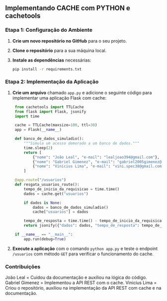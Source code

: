 ## Implementando CACHE com PYTHON e cachetools

### Etapa 1: Configuração do Ambiente

1. **Crie um novo repositório no GitHub** para o seu projeto.
2. **Clone o repositório** para a sua máquina local.
3. **Instale as dependências** necessárias:

   ```bash
   pip install -r requirements.txt
   ```

### Etapa 2: Implementação da Aplicação

1. **Crie um arquivo** chamado `app.py` e adicione o seguinte código para implementar uma aplicação Flask com cache:

   ```python
    from cachetools import TTLCache
    from flask import Flask, jsonify
    import time

    cache = TTLCache(maxsize=100, ttl=30)
    app = Flask(__name__)

    def banco_de_dados_simuladio():
        """Simula um acesso demorado a um banco de dados."""
        time.sleep(2)
        return [
            {"nome": "João Leal", "e-mail": "lealjoao394@gmail.com"},
            {"nome": "Gabriel Gimenez", "e-mail": "gabriel2005gimenez@gmail.com"},
            {"nome": "Vinicius Lima", "e-mail": "vini.spec38@gmail.com"}
        ]

    @app.route("/usuarios")
    def resgata_usuarios_route():
        tempo_de_inicio_da_requisicao = time.time()
        dados = cache.get("usuarios")

        if dados is None:
            dados = banco_de_dados_simuladio()
            cache["usuarios"] = dados

        tempo_de_resposta = time.time() - tempo_de_inicio_da_requisicao
        return jsonify({"dados": dados, "tempo_de_resposta": tempo_de_resposta})

    if __name__ == "__main__":
        app.run(debug=True)

   ```

2. **Execute a aplicação** com o comando `python app.py` e teste o endpoint `/usuarios` com método `GET` para verificar o funcionamento do cache.

### Contribuições

João Leal = Cuidou da documentação e auxiliou na lógica do código.
Gabriel Gimenez = Implementou a API REST com o cache.
Vinicius Lima = Criou o repositório, auxiliou na implementação da API REST com cache e na documentação.
